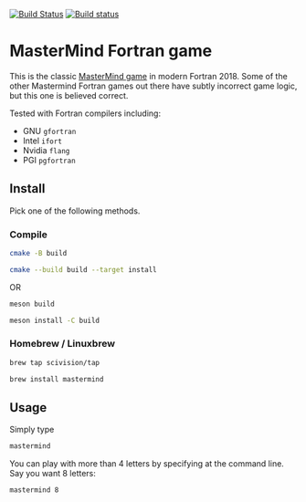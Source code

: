 [![Build Status](https://travis-ci.com/fortran-gaming/mastermind.svg?branch=master)](https://travis-ci.com/fortran-gaming/mastermind)
[![Build status](https://ci.appveyor.com/api/projects/status/3s4vmat2pkxp9c65?svg=true)](https://ci.appveyor.com/project/scivision/mastermind)

# MasterMind Fortran game

This is the classic
[MasterMind game](https://en.wikipedia.org/wiki/Mastermind_%28board_game%29)
in modern Fortran 2018.
Some of the other Mastermind Fortran games out there have subtly incorrect game logic, but this one is believed correct.

Tested with Fortran compilers including:

* GNU `gfortran`
* Intel `ifort`
* Nvidia `flang`
* PGI `pgfortran`


## Install

Pick one of the following methods.


### Compile

```sh
cmake -B build

cmake --build build --target install
```

OR

```sh
meson build

meson install -C build
```




### Homebrew / Linuxbrew

```sh
brew tap scivision/tap

brew install mastermind
 ```

## Usage

Simply type
```sh
mastermind
```

You can play with more than 4 letters by specifying at the command line.
Say you want 8 letters:
```sh
mastermind 8
```
